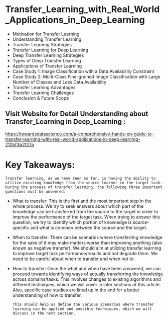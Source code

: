 # Transfer_Learning_with_Real_World_Applications_in_Deep_Learning

* Motivation for Transfer Learning 
* Understanding Transfer Learning 
* Transfer Learning Strategies 
* Transfer Learning for Deep Learning 
* Deep Transfer Learning Strategies 
* Types of Deep Transfer Learning 
* Applications of Transfer Learning 
* Case Study 1: Image Classification with a Data Availability Constraint 
* Case Study 2: Multi-Class Fine-grained Image Classification with Large Number of Classes and Less Data Availability 
* Transfer Learning Advantages 
* Transfer Learning Challenges 
* Conclusion &amp; Future Scope

## Visit Website for Detail Understanding about Transfer_Learning in Deep_Learning :

https://towardsdatascience.com/a-comprehensive-hands-on-guide-to-transfer-learning-with-real-world-applications-in-deep-learning-212bf3b2f27a


# Key Takeaways:

    Transfer learning, as we have seen so far, is having the ability to utilize existing knowledge from the source learner in the target task. During the process of transfer learning, the following three important questions must be answered:

* What to transfer: This is the first and the most important step in the whole process. We try to seek answers about which part of the knowledge can be transferred from the source to the target in order to improve the performance of the target task. When trying to answer this question, we try to identify which portion of knowledge is source-specific and what is common between the source and the target.

* When to transfer: There can be scenarios where transferring knowledge for the sake of it may make matters worse than improving anything (also known as negative transfer). We should aim at utilizing transfer learning to improve target task performance/results and not degrade them. We need to be careful about when to transfer and when not to.

* How to transfer: Once the what and when have been answered, we can proceed towards identifying ways of actually transferring the knowledge across domains/tasks. This involves changes to existing algorithms and different techniques, which we will cover in later sections of this article. Also, specific case studies are lined up in the end for a better understanding of how to transfer.

      This should help us define the various scenarios where transfer learning can be applied and possible techniques, which we will discuss in the next section.
